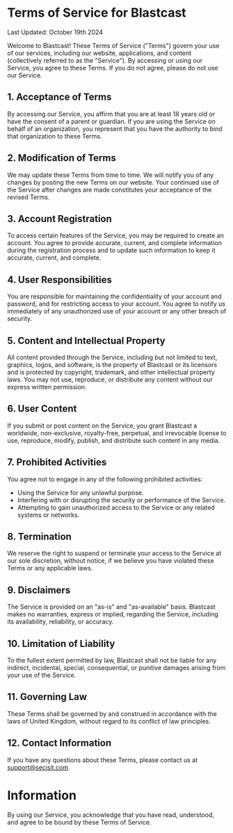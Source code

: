 # Terms of Service for Blastcast
Last Updated: October 19th 2024

Welcome to Blastcast! These Terms of Service ("Terms") govern your use of our services, including our website, applications, and content (collectively referred to as the "Service"). By accessing or using our Service, you agree to these Terms. If you do not agree, please do not use our Service.

## 1. Acceptance of Terms
By accessing our Service, you affirm that you are at least 18 years old or have the consent of a parent or guardian. If you are using the Service on behalf of an organization, you represent that you have the authority to bind that organization to these Terms.

## 2. Modification of Terms
We may update these Terms from time to time. We will notify you of any changes by posting the new Terms on our website. Your continued use of the Service after changes are made constitutes your acceptance of the revised Terms.

## 3. Account Registration
To access certain features of the Service, you may be required to create an account. You agree to provide accurate, current, and complete information during the registration process and to update such information to keep it accurate, current, and complete.

## 4. User Responsibilities
You are responsible for maintaining the confidentiality of your account and password, and for restricting access to your account. You agree to notify us immediately of any unauthorized use of your account or any other breach of security.

## 5. Content and Intellectual Property
All content provided through the Service, including but not limited to text, graphics, logos, and software, is the property of Blastcast or its licensors and is protected by copyright, trademark, and other intellectual property laws. You may not use, reproduce, or distribute any content without our express written permission.

## 6. User Content
If you submit or post content on the Service, you grant Blastcast a worldwide, non-exclusive, royalty-free, perpetual, and irrevocable license to use, reproduce, modify, publish, and distribute such content in any media.

## 7. Prohibited Activities
You agree not to engage in any of the following prohibited activities:

- Using the Service for any unlawful purpose.
- Interfering with or disrupting the security or performance of the Service.
- Attempting to gain unauthorized access to the Service or any related systems or networks.

## 8. Termination
We reserve the right to suspend or terminate your access to the Service at our sole discretion, without notice, if we believe you have violated these Terms or any applicable laws.

## 9. Disclaimers
The Service is provided on an "as-is" and "as-available" basis. Blastcast makes no warranties, express or implied, regarding the Service, including its availability, reliability, or accuracy.

## 10. Limitation of Liability
To the fullest extent permitted by law, Blastcast shall not be liable for any indirect, incidental, special, consequential, or punitive damages arising from your use of the Service.

## 11. Governing Law
These Terms shall be governed by and construed in accordance with the laws of United Kingdom, without regard to its conflict of law principles.

## 12. Contact Information
If you have any questions about these Terms, please contact us at support@secisit.com.

# Information
By using our Service, you acknowledge that you have read, understood, and agree to be bound by these Terms of Service.
